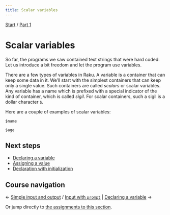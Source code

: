 ```yaml
---
title: Scalar variables
---
```


[Start](..) / [Part 1](../part1)

# Scalar variables

So far, the programs we saw contained text strings that were hard coded. Let us introduce a bit freedom and let the program use variables.

There are a few types of variables in Raku. A variable is a container that can keep some data in it. We’ll start with the simplest containers that can keep only a single value. Such containers are called _scalars_ or scalar variables. Any variable has a name which is prefixed with a special indicator of the kind of container, which is called _sigil_. For scalar containers, such a sigil is a dollar character `$`.

Here are a couple of examples of scalar variables:

    $name

    $age

## Next steps

* [Declaring a variable](declaring-a-variable)
* [Assigning a value](assigning-a-value)
* [Declaration with initialization](declaration-with-initialization)

## Course navigation

← [Simple input and output](../simple-input-output) / [Input with `prompt`](../simple-input-output/prompt) | [Declaring a variable](declaring-a-variable) →

Or jump directly to [the assignments to this section](assignments).
